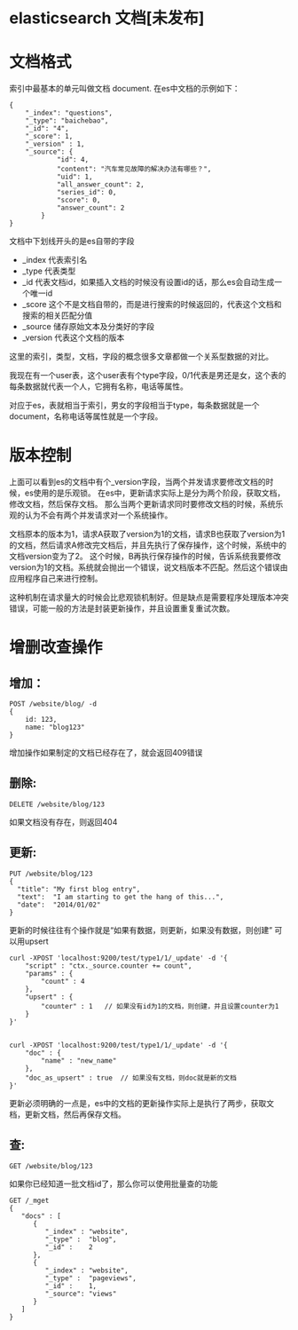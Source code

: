 # elasticsearch 文档[未发布]

# 文档格式

索引中最基本的单元叫做文档 document. 在es中文档的示例如下：

```
{
    "_index": "questions",
    "_type": "baichebao",
    "_id": "4",
    "_score": 1,
    "_version" : 1,
    "_source": {
            "id": 4,
            "content": "汽车常见故障的解决办法有哪些？",
            "uid": 1,
            "all_answer_count": 2,
            "series_id": 0,
            "score": 0,
            "answer_count": 2
        }
}
```

文档中下划线开头的是es自带的字段

* \_index 代表索引名
* \_type 代表类型
* \_id 代表文档id，如果插入文档的时候没有设置id的话，那么es会自动生成一个唯一id
* \_score 这个不是文档自带的，而是进行搜索的时候返回的，代表这个文档和搜索的相关匹配分值
* \_source 储存原始文本及分类好的字段
* \_version 代表这个文档的版本

这里的索引，类型，文档，字段的概念很多文章都做一个关系型数据的对比。

我现在有一个user表，这个user表有个type字段，0/1代表是男还是女，这个表的每条数据就代表一个人，它拥有名称，电话等属性。

对应于es，表就相当于索引，男女的字段相当于type，每条数据就是一个document，名称电话等属性就是一个字段。

# 版本控制

上面可以看到es的文档中有个\_version字段，当两个并发请求要修改文档的时候，es使用的是乐观锁。
在es中，更新请求实际上是分为两个阶段，获取文档，修改文档，然后保存文档。
那么当两个更新请求同时要修改文档的时候，系统乐观的认为不会有两个并发请求对一个系统操作。

文档原本的版本为1，请求A获取了version为1的文档，请求B也获取了version为1的文档，然后请求A修改完文档后，并且先执行了保存操作，这个时候，系统中的文档version变为了2。
这个时候，B再执行保存操作的时候，告诉系统我要修改version为1的文档。系统就会抛出一个错误，说文档版本不匹配。然后这个错误由应用程序自己来进行控制。

这种机制在请求量大的时候会比悲观锁机制好。但是缺点是需要程序处理版本冲突错误，可能一般的方法是封装更新操作，并且设置重复重试次数。

# 增删改查操作

## 增加：

```
POST /website/blog/ -d
{
    id: 123,
    name: "blog123"
}
```

增加操作如果制定的文档已经存在了，就会返回409错误

## 删除:

```
DELETE /website/blog/123
```

如果文档没有存在，则返回404

## 更新:

```
PUT /website/blog/123
{
  "title": "My first blog entry",
  "text":  "I am starting to get the hang of this...",
  "date":  "2014/01/02"
}
```

更新的时候往往有个操作就是“如果有数据，则更新，如果没有数据，则创建”
可以用upsert
```
curl -XPOST 'localhost:9200/test/type1/1/_update' -d '{
    "script" : "ctx._source.counter += count",
    "params" : {
        "count" : 4
    },
    "upsert" : {
        "counter" : 1   // 如果没有id为1的文档，则创建，并且设置counter为1
    }
}'


curl -XPOST 'localhost:9200/test/type1/1/_update' -d '{
    "doc" : {
        "name" : "new_name"
    },
    "doc_as_upsert" : true  // 如果没有文档，则doc就是新的文档
}'
```

更新必须明确的一点是，es中的文档的更新操作实际上是执行了两步，获取文档，更新文档，然后再保存文档。

## 查:

```
GET /website/blog/123
```

如果你已经知道一批文档id了，那么你可以使用批量查的功能

```
GET /_mget
{
   "docs" : [
      {
         "_index" : "website",
         "_type" :  "blog",
         "_id" :    2
      },
      {
         "_index" : "website",
         "_type" :  "pageviews",
         "_id" :    1,
         "_source": "views"
      }
   ]
}
```
